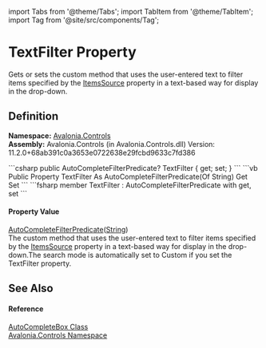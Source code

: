 import Tabs from '@theme/Tabs'; 
import TabItem from '@theme/TabItem'; 
import Tag from '@site/src/components/Tag'; 

# TextFilter Property


Gets or sets the custom method that uses the user-entered text to filter items specified by the <a href="P_Avalonia_Controls_AutoCompleteBox_ItemsSource">ItemsSource</a> property in a text-based way for display in the drop-down.



## Definition
**Namespace:** <a href="N_Avalonia_Controls">Avalonia.Controls</a>  
**Assembly:** Avalonia.Controls (in Avalonia.Controls.dll) Version: 11.2.0+68ab391c0a3653e0722638e29fcbd9633c7fd386

<Tabs groupId="api-code-preview">
<TabItem value="csharp" label="C#">
```csharp
public AutoCompleteFilterPredicate<string?>? TextFilter { get; set; }
```
</TabItem>
<TabItem value="vb" label="VB">
```vb
Public Property TextFilter As AutoCompleteFilterPredicate(Of String)
	Get
	Set
```
</TabItem>
<TabItem value="fsharp" label="F#">
```fsharp
member TextFilter : AutoCompleteFilterPredicate<string> with get, set
```
</TabItem>
</Tabs>



#### Property Value
<a href="T_Avalonia_Controls_AutoCompleteFilterPredicate_1">AutoCompleteFilterPredicate</a>(<a href="https://learn.microsoft.com/dotnet/api/system.string" target="_blank" rel="noopener noreferrer">String</a>)  
The custom method that uses the user-entered text to filter items specified by the <a href="P_Avalonia_Controls_AutoCompleteBox_ItemsSource">ItemsSource</a> property in a text-based way for display in the drop-down.The search mode is automatically set to Custom if you set the TextFilter property.

## See Also


#### Reference
<a href="T_Avalonia_Controls_AutoCompleteBox">AutoCompleteBox Class</a>  
<a href="N_Avalonia_Controls">Avalonia.Controls Namespace</a>  
